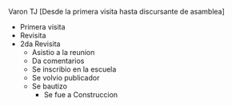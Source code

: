 Varon TJ [Desde la primera visita hasta discursante de asamblea]

- Primera visita
- Revisita
- 2da Revisita
	- Asistio a la reunion
	- Da comentarios
	- Se inscribio en la escuela
	- Se volvio publicador
	- Se bautizo
		- Se fue a Construccion
	

